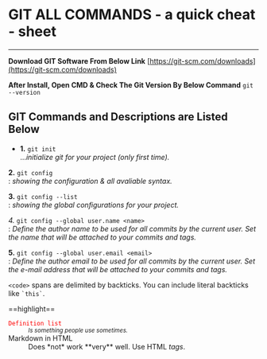 # GIT ALL COMMANDS - a quick cheat - sheet
---
**Download GIT Software From Below Link**
[https://git-scm.com/downloads](https://git-scm.com/downloads)

**After Install, Open CMD & Check The Git Version By Below Command**
`git --version`
## GIT Commands and Descriptions are Listed Below

+ **1.** `git init`  
...*initialize git for your project (only first time).*

**2.** `git config`  
: *showing the configuration & all avaliable syntax.*

**3.** `git config --list`  
: *showing the global configurations for your project.*

*4.* `git config --global user.name <name>`  
: *Define the author name to be used for all commits by the current user. Set the name that will be attached to your commits and tags.*

**5.** `git config --global user.email <email>`  
: *Define the author email to be used for all commits by the current user. Set the e-mail address that will be attached to your commits and tags.*

`<code>` spans are delimited by backticks.
You can include literal backticks like `` `this` ``.

==highlight==

<dl>
  <dt><code><span style="color: red;">Definition list</span></code></dt>
  <dd><small><i>Is something people use sometimes.</i></small></dd>

  <dt>Markdown in HTML</dt>
  <dd>Does *not* work **very** well. Use HTML <em>tags</em>.</dd>
</dl>

